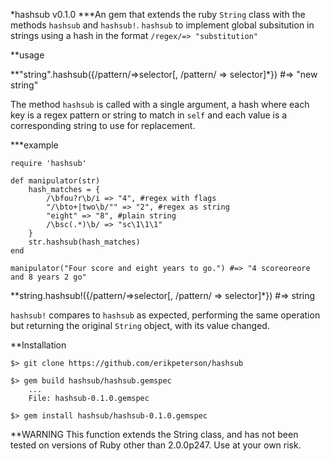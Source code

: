*hashsub v0.1.0
***An gem that extends the ruby `String` class with the methods `hashsub` and `hashsub!`. `hashsub` to implement global subsitution in strings using a hash in the format `/regex/=> "substitution"`

**usage

**"string".hashsub({/pattern/=>selector[, /pattern/ => selector]*}) #=> "new string"

The method `hashsub` is called with a single argument, a hash where each key is a regex pattern or string to match in `self` and each value is a corresponding string to use for replacement.

***example

```
require 'hashsub'

def manipulator(str)
	hash_matches = {
		/\bfou?r\b/i => "4", #regex with flags
		"/\bto+|two\b/"" => "2", #regex as string
		"eight" => "8", #plain string
		/\bsc(.*)\b/ => "sc\1\1\1"
	}
	str.hashsub(hash_matches)
end

manipulator("Four score and eight years to go.") #=> "4 scoreoreore and 8 years 2 go"

```
**string.hashsub!({/pattern/=>selector[, /pattern/ => selector]*}) #=> string

`hashsub!` compares to `hashsub` as expected, performing the same operation but returning the original `String` object, with its value changed.

**Installation

`$> git clone https://github.com/erikpeterson/hashsub`

```
$> gem build hashsub/hashsub.gemspec
	...
	File: hashsub-0.1.0.gemspec
```

`$> gem install hashsub/hashsub-0.1.0.gemspec`

**WARNING
This function extends the String class, and has not been tested on versions of Ruby other than 2.0.0p247. Use at your own risk.